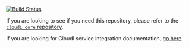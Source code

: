 [![Build Status](https://secure.travis-ci.org/CloudI/cloudi_service_db_mysql.png?branch=master)](http://travis-ci.org/CloudI/cloudi_service_db_mysql)

If you are looking to see if you need this repository, please refer to the [`cloudi_core` repository](https://github.com/CloudI/cloudi_core#about).

If you are looking for CloudI service integration documentation, [go here](https://github.com/CloudI/CloudI#integration).

